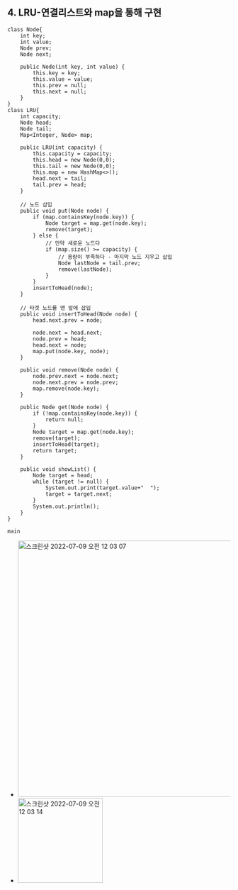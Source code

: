 ## 4. LRU-연결리스트와 map을 통해 구현
```
class Node{
    int key;
    int value;
    Node prev;
    Node next;

    public Node(int key, int value) {
        this.key = key;
        this.value = value;
        this.prev = null;
        this.next = null;
    }
}
class LRU{
    int capacity;
    Node head;
    Node tail;
    Map<Integer, Node> map;

    public LRU(int capacity) {
        this.capacity = capacity;
        this.head = new Node(0,0);
        this.tail = new Node(0,0);
        this.map = new HashMap<>();
        head.next = tail;
        tail.prev = head;
    }

    // 노드 삽입
    public void put(Node node) {
        if (map.containsKey(node.key)) {
            Node target = map.get(node.key);
            remove(target);
        } else {
            // 만약 새로운 노드다
            if (map.size() >= capacity) {
                // 용량이 부족하다 - 마지막 노드 지우고 삽입
                Node lastNode = tail.prev;
                remove(lastNode);
            }
        }
        insertToHead(node);
    }

    // 타겟 노드를 맨 앞에 삽입
    public void insertToHead(Node node) {
        head.next.prev = node;

        node.next = head.next;
        node.prev = head;
        head.next = node;
        map.put(node.key, node);
    }

    public void remove(Node node) {
        node.prev.next = node.next;
        node.next.prev = node.prev;
        map.remove(node.key);
    }

    public Node get(Node node) {
        if (!map.containsKey(node.key)) {
            return null;
        }
        Node target = map.get(node.key);
        remove(target);
        insertToHead(target);
        return target;
    }

    public void showList() {
        Node target = head;
        while (target != null) {
            System.out.print(target.value+"  ");
            target = target.next;
        }
        System.out.println();
    }
}
```

```
main
```
- <img width="578" alt="스크린샷 2022-07-09 오전 12 03 07" src="https://user-images.githubusercontent.com/62214428/178019043-f3e5f1da-d6ea-498c-a907-1c3d989fc025.png">

- <img width="191" alt="스크린샷 2022-07-09 오전 12 03 14" src="https://user-images.githubusercontent.com/62214428/178019069-04eac998-7288-4d6a-9c8b-3e8082a66bec.png">
